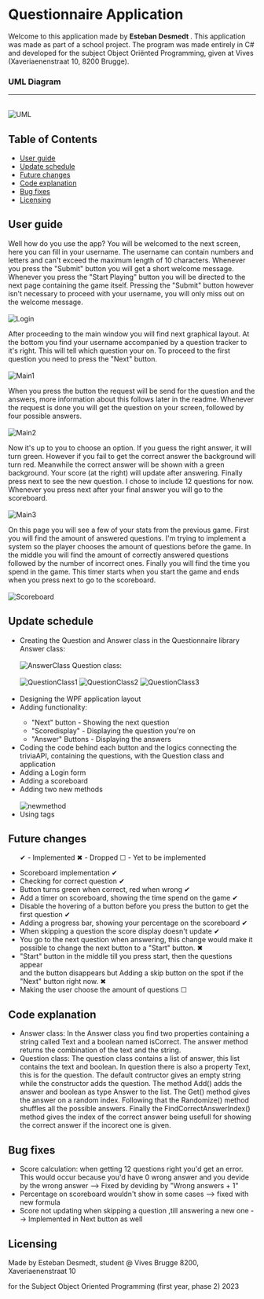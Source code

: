 # Questionnaire Application
Welcome to this application made by <b> Esteban Desmedt </b>. This application was made as part of a school project. The program was made entirely in C# and developed for the subject Object Oriënted Programming, given at Vives (Xaveriaenenstraat 10, 8200 Brugge).
<h3> UML Diagram </h3>
<hr></hr>
<br>
<img src="./Images/uml.jpg" alt="UML">


<div class="toc">

## Table of Contents

- [User guide](#section-1)
- [Update schedule](#section-2)
- [Future changes](#section-3)
- [Code explanation](#section-4)
- [Bug fixes](#section-5)
- [Licensing](#section-6)

</div>

## User guide
Well how do you use the app? You will be welcomed to the next screen, here you can fill in your username. The username can contain numbers and letters and can't exceed the maximum length of 10 characters. Whenever you press the "Submit" button you will get a short welcome message. Whenever you press the "Start Playing" button you will be directed to the next page containing the game itself. Pressing the "Submit" button however isn't necessary to proceed with your username, you will only miss out on the welcome message.
<br><br>
<img src="./Images/Login.jpg" alt="Login">

After proceeding to the main window you will find next graphical layout. At the bottom you find your username accompanied by a question tracker to it's right. This will tell which question your on. To proceed to the first question you need to press the "Next" button.
<br><br>
<img src="./Images/Main1.jpg" alt="Main1">


When you press the button the request will be send for the question and the answers, more information about this follows later in the readme. Whenever the request is done you will get the question on your screen, followed by four possible answers. 
<br><br>
<img src="./Images/Main2.jpg" alt="Main2">

Now it's up to you to choose an option. If you guess the right answer, it will turn green. However if you fail to get the correct answer the background will turn red. Meanwhile the correct answer will be shown with a green background. Your score (at the right) will update after answering. Finally press next to see the new question. I chose to include 12 questions for now. Whenever you press next after your final answer you will go to the scoreboard. <br>
<br>
<img src="./Images/Main3.jpg" alt="Main3">

On this page you will see a few of your stats from the previous game. First you will find the amount of answered questions. I'm trying to implement a system so the player chooses the amount of questions before the game. In the middle you will find the amount of correctly answered questions followed by the number of incorrect ones. Finally you will find the time you spend in the game. This timer starts when you start the game and ends when you press next to go to the scoreboard.
<br><br>
<img src="./Images/Score.jpg" alt="Scoreboard">

## Update schedule
<ul>
    <li> Creating the Question and Answer class in the Questionnaire library</li>
    Answer class:
    <br><br>
    <img src="./Images/AnswerClass.jpg" alt="AnswerClass">
    Question class:
    <br><br>
    <img src="./Images/QuestionClass1.jpg" alt="QuestionClass1">
    <img src="./Images/QuestionClass2.jpg" alt="QuestionClass2">
    <img src="./Images/QuestionClass3.jpg" alt="QuestionClass3">
    <br></br>
    <li> Designing the WPF application layout</li>
    <li> Adding functionality:</li>
    <ul>
    <li>"Next" button - Showing the next question</li>
    <li>"Scoredisplay" - Displaying the question you're on</li>
    <li>"Answer" Buttons - Displaying the answers</li>
    </ul>
    <li> Coding the code behind each button and the logics connecting the triviaAPI, containing the questions, with the Question class and application</li>
    <li> Adding a Login form</li>
    <li> Adding a scoreboard</li>
    <li> Adding two new methods</li>
    <br>
    <img src="./Images/NewMethod.jpg" alt="newmethod">
    <li> Using tags</li> 
</ul>

## Future changes
<ul> 

✔ - Implemented
✖ - Dropped
☐ - Yet to be implemented
    <li>Scoreboard implementation ✔</li>
    <li>Checking for correct question ✔</li>
    <li>Button turns green when correct, red when wrong ✔</li>
    <li>Add a timer on scoreboard, showing the time spend on the game ✔</li>
    <li>Disable the hovering of a button before you press the button to get the first question ✔</li>
    <li>Adding a progress bar, showing your percentage on the scoreboard ✔</li>
    <li>When skipping a question the score display doesn't update ✔</li>
    <li>You go to the next question when answering, this change would make it possible to change the next button to a "Start" button. ✖</li>
    <li>"Start" button in the middle till you press start, then the questions appear <br>and the button disappears but Adding a skip button on the spot if the "Next" button right now. ✖</li>
    <li>Making the user choose the amount of questions ☐</li>
    
</ul>

## Code explanation
- Answer class:
In the Answer class you find two properties containing a string called Text and a boolean named isCorrect.
The answer method returns the combination of the text and the string.
- Question class:
The question class contains a list of answer, this list contains the text and boolean. In question there is also a property Text, this is for the question. The default contructor gives an empty string while the constructor adds the question. The method Add() adds the answer and boolean as type Answer to the list.
The Get() method gives the answer on a random index. Following that the Randomize() method shuffles all the possible answers. Finally the FindCorrectAnswerIndex() method gives the index of the correct answer being usefull for showing the correct answer if the incorect one is given.

## Bug fixes
<ul>
    <li>Score calculation: when getting 12 questions right you'd get an error. This would occur because you'd have 0 wrong answer and you devide by the wrong answer --> Fixed by deviding by "Wrong answers + 1"</li>
    <li>Percentage on scoreboard wouldn't show in some cases --> fixed with new formula</li>
    <li>Score not updating when skipping a question ,till answering a new one --> Implemented in Next button as well</li>
</ul>
 
## Licensing
<p>Made by Esteban Desmedt, student @ Vives Brugge 8200, Xaveriaenenstraat 10</p>
<p>for the Subject Object Oriented Programming (first year, phase 2) 2023</p>



